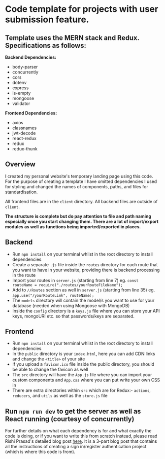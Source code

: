 # Code template for projects with user submission feature.
## Template uses the MERN stack and Redux. Specifications as follows:

**Backend Dependencies:**
- body-parser
- concurrently
- cors
- dotenv
- express
- is-empty
- mongoose
- validator

**Frontend Dependencies:**
- axios
- classnames
- jwt-decode
- react-redux
- redux
- redux-thunk

## Overview
I created my personal website's temporary landing page using this code. For the purpose of creating a template I have omitted dependencies I used for styling and changed the names of components, paths, and files for standardisation. 

All frontend files are in the `client` directory. All backend files are outside of `client`.

**The structure is complete but do pay attention to file and path naming especially once you start changing them. There are a lot of import/export modules as well as functions being imported/exported in places.**

## Backend
- Run `npm install` on your terminal whilst in the root directory to install dependencies
- Create a separate `.js` file inside the `routes` directory for each route that you want to have in your website, providing there is backend processing in the route
- Import your routes in `server.js` (starting from line 7) eg. `const routeName = require("./routes/yourRouteFileName");`
- Add to `//Routes` section as well in `server.js` (starting from line 35) eg. `app.use("/yourRouteLink", routeName);`
- The `models` directory will contain the model/s you want to use for your database (needed when using Mongoose with MongoDB)
- Inside the `config` directory is a `keys.js` file where you can store your API keys, mongoURI etc. so that passwords/keys are separated.

## Frontend
- Run `npm install` on your terminal whilst in the root directory to install dependencies
- In the `public` directory is your `index.html`, here you can add CDN links and change the `<title>` of your site
- If you upload a `favicon.ico` file inside the public directory, you should be able to change the favicon as well
- The `src` directory will have the `App.js` file where you can import your custom components and `App.css` where you can put write your own CSS in
- There are extra directories within `src` which are for Redux:- `actions`, `reducers`, and `utils` as well as the `store.js` file

## Run `npm run dev` to get the server as well as React running (courtesy of concurrently)

For further details on what each dependency is for and what exactly the code is doing, or if you want to write this from scratch instead, please read Rishi Prasad's detailed blog post [here](https://blog.bitsrc.io/build-a-login-auth-app-with-mern-stack-part-1-c405048e3669). It is a 3-part blog post that contains all the instructions of creating a sign in/register authentication project (which is where this code is from).
